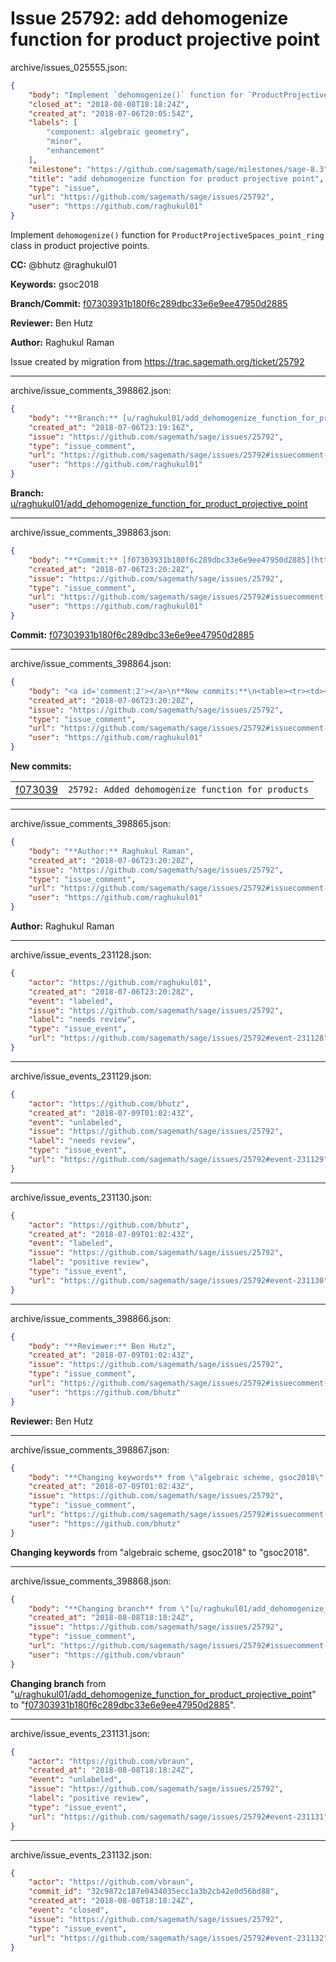 # Issue 25792: add dehomogenize function for product projective point

archive/issues_025555.json:
```json
{
    "body": "Implement `dehomogenize()` function for `ProductProjectiveSpaces_point_ring` class in product projective points.\n\n**CC:**  @bhutz @raghukul01\n\n**Keywords:** gsoc2018\n\n**Branch/Commit:** [f07303931b180f6c289dbc33e6e9ee47950d2885](https://github.com/sagemath/sagetrac-mirror/commit/f07303931b180f6c289dbc33e6e9ee47950d2885)\n\n**Reviewer:** Ben Hutz\n\n**Author:** Raghukul Raman\n\nIssue created by migration from https://trac.sagemath.org/ticket/25792\n\n",
    "closed_at": "2018-08-08T18:18:24Z",
    "created_at": "2018-07-06T20:05:54Z",
    "labels": [
        "component: algebraic geometry",
        "minor",
        "enhancement"
    ],
    "milestone": "https://github.com/sagemath/sage/milestones/sage-8.3",
    "title": "add dehomogenize function for product projective point",
    "type": "issue",
    "url": "https://github.com/sagemath/sage/issues/25792",
    "user": "https://github.com/raghukul01"
}
```
Implement `dehomogenize()` function for `ProductProjectiveSpaces_point_ring` class in product projective points.

**CC:**  @bhutz @raghukul01

**Keywords:** gsoc2018

**Branch/Commit:** [f07303931b180f6c289dbc33e6e9ee47950d2885](https://github.com/sagemath/sagetrac-mirror/commit/f07303931b180f6c289dbc33e6e9ee47950d2885)

**Reviewer:** Ben Hutz

**Author:** Raghukul Raman

Issue created by migration from https://trac.sagemath.org/ticket/25792





---

archive/issue_comments_398862.json:
```json
{
    "body": "**Branch:** [u/raghukul01/add_dehomogenize_function_for_product_projective_point](https://github.com/sagemath/sagetrac-mirror/tree/u/raghukul01/add_dehomogenize_function_for_product_projective_point)",
    "created_at": "2018-07-06T23:19:16Z",
    "issue": "https://github.com/sagemath/sage/issues/25792",
    "type": "issue_comment",
    "url": "https://github.com/sagemath/sage/issues/25792#issuecomment-398862",
    "user": "https://github.com/raghukul01"
}
```

**Branch:** [u/raghukul01/add_dehomogenize_function_for_product_projective_point](https://github.com/sagemath/sagetrac-mirror/tree/u/raghukul01/add_dehomogenize_function_for_product_projective_point)



---

archive/issue_comments_398863.json:
```json
{
    "body": "**Commit:** [f07303931b180f6c289dbc33e6e9ee47950d2885](https://github.com/sagemath/sagetrac-mirror/commit/f07303931b180f6c289dbc33e6e9ee47950d2885)",
    "created_at": "2018-07-06T23:20:28Z",
    "issue": "https://github.com/sagemath/sage/issues/25792",
    "type": "issue_comment",
    "url": "https://github.com/sagemath/sage/issues/25792#issuecomment-398863",
    "user": "https://github.com/raghukul01"
}
```

**Commit:** [f07303931b180f6c289dbc33e6e9ee47950d2885](https://github.com/sagemath/sagetrac-mirror/commit/f07303931b180f6c289dbc33e6e9ee47950d2885)



---

archive/issue_comments_398864.json:
```json
{
    "body": "<a id='comment:2'></a>\n**New commits:**\n<table><tr><td><a href=\"https://github.com/sagemath/sagetrac-mirror/commit/f07303931b180f6c289dbc33e6e9ee47950d2885\">f073039</a></td><td><code>25792: Added dehomogenize function for products</code></td></tr></table>\n",
    "created_at": "2018-07-06T23:20:28Z",
    "issue": "https://github.com/sagemath/sage/issues/25792",
    "type": "issue_comment",
    "url": "https://github.com/sagemath/sage/issues/25792#issuecomment-398864",
    "user": "https://github.com/raghukul01"
}
```

<a id='comment:2'></a>
**New commits:**
<table><tr><td><a href="https://github.com/sagemath/sagetrac-mirror/commit/f07303931b180f6c289dbc33e6e9ee47950d2885">f073039</a></td><td><code>25792: Added dehomogenize function for products</code></td></tr></table>




---

archive/issue_comments_398865.json:
```json
{
    "body": "**Author:** Raghukul Raman",
    "created_at": "2018-07-06T23:20:28Z",
    "issue": "https://github.com/sagemath/sage/issues/25792",
    "type": "issue_comment",
    "url": "https://github.com/sagemath/sage/issues/25792#issuecomment-398865",
    "user": "https://github.com/raghukul01"
}
```

**Author:** Raghukul Raman



---

archive/issue_events_231128.json:
```json
{
    "actor": "https://github.com/raghukul01",
    "created_at": "2018-07-06T23:20:28Z",
    "event": "labeled",
    "issue": "https://github.com/sagemath/sage/issues/25792",
    "label": "needs review",
    "type": "issue_event",
    "url": "https://github.com/sagemath/sage/issues/25792#event-231128"
}
```



---

archive/issue_events_231129.json:
```json
{
    "actor": "https://github.com/bhutz",
    "created_at": "2018-07-09T01:02:43Z",
    "event": "unlabeled",
    "issue": "https://github.com/sagemath/sage/issues/25792",
    "label": "needs review",
    "type": "issue_event",
    "url": "https://github.com/sagemath/sage/issues/25792#event-231129"
}
```



---

archive/issue_events_231130.json:
```json
{
    "actor": "https://github.com/bhutz",
    "created_at": "2018-07-09T01:02:43Z",
    "event": "labeled",
    "issue": "https://github.com/sagemath/sage/issues/25792",
    "label": "positive review",
    "type": "issue_event",
    "url": "https://github.com/sagemath/sage/issues/25792#event-231130"
}
```



---

archive/issue_comments_398866.json:
```json
{
    "body": "**Reviewer:** Ben Hutz",
    "created_at": "2018-07-09T01:02:43Z",
    "issue": "https://github.com/sagemath/sage/issues/25792",
    "type": "issue_comment",
    "url": "https://github.com/sagemath/sage/issues/25792#issuecomment-398866",
    "user": "https://github.com/bhutz"
}
```

**Reviewer:** Ben Hutz



---

archive/issue_comments_398867.json:
```json
{
    "body": "**Changing keywords** from \"algebraic scheme, gsoc2018\" to \"gsoc2018\".",
    "created_at": "2018-07-09T01:02:43Z",
    "issue": "https://github.com/sagemath/sage/issues/25792",
    "type": "issue_comment",
    "url": "https://github.com/sagemath/sage/issues/25792#issuecomment-398867",
    "user": "https://github.com/bhutz"
}
```

**Changing keywords** from "algebraic scheme, gsoc2018" to "gsoc2018".



---

archive/issue_comments_398868.json:
```json
{
    "body": "**Changing branch** from \"[u/raghukul01/add_dehomogenize_function_for_product_projective_point](https://github.com/sagemath/sagetrac-mirror/tree/u/raghukul01/add_dehomogenize_function_for_product_projective_point)\" to \"[f07303931b180f6c289dbc33e6e9ee47950d2885](https://github.com/sagemath/sagetrac-mirror/commit/f07303931b180f6c289dbc33e6e9ee47950d2885)\".",
    "created_at": "2018-08-08T18:18:24Z",
    "issue": "https://github.com/sagemath/sage/issues/25792",
    "type": "issue_comment",
    "url": "https://github.com/sagemath/sage/issues/25792#issuecomment-398868",
    "user": "https://github.com/vbraun"
}
```

**Changing branch** from "[u/raghukul01/add_dehomogenize_function_for_product_projective_point](https://github.com/sagemath/sagetrac-mirror/tree/u/raghukul01/add_dehomogenize_function_for_product_projective_point)" to "[f07303931b180f6c289dbc33e6e9ee47950d2885](https://github.com/sagemath/sagetrac-mirror/commit/f07303931b180f6c289dbc33e6e9ee47950d2885)".



---

archive/issue_events_231131.json:
```json
{
    "actor": "https://github.com/vbraun",
    "created_at": "2018-08-08T18:18:24Z",
    "event": "unlabeled",
    "issue": "https://github.com/sagemath/sage/issues/25792",
    "label": "positive review",
    "type": "issue_event",
    "url": "https://github.com/sagemath/sage/issues/25792#event-231131"
}
```



---

archive/issue_events_231132.json:
```json
{
    "actor": "https://github.com/vbraun",
    "commit_id": "32c9872c187e0434035ecc1a3b2cb42e0d56bd88",
    "created_at": "2018-08-08T18:18:24Z",
    "event": "closed",
    "issue": "https://github.com/sagemath/sage/issues/25792",
    "type": "issue_event",
    "url": "https://github.com/sagemath/sage/issues/25792#event-231132"
}
```
